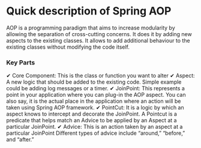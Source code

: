 # Quick description of Spring AOP
AOP is a programming paradigm that aims to increase modularity by allowing the separation of cross-cutting concerns.
It does it by adding new aspects to the existing classes. It allows to add additional behaviour to the existing classes without modifying the code itself.
### Key Parts
✔ Core Component:
This is the class or function you want to alter
✔ Aspect:
A new logic that should be added to the existing code. Simple example could be adding log messages or a timer.
✔ JoinPoint:
This represents a point in your application where you can plug-in the AOP aspect. 
You can also say, it is the actual place in the application where an action will be taken using Spring AOP framework.
✔ PointCut:
It is a logic by which an aspect knows to intercept and decorate the JoinPoint.
A Pointcut is a predicate that helps match an Advice to be applied by an Aspect at a particular JoinPoint.
✔ Advice:
This is an action taken by an aspect at a particular JoinPoint
Different types of advice include “around,” “before,” and “after.”
